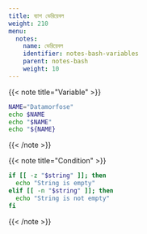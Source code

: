 ```yaml
---
title: ব্যাশ ভেরিয়েবল
weight: 210
menu:
  notes:
    name: ভেরিয়েবল
    identifier: notes-bash-variables
    parent: notes-bash
    weight: 10
---
```


<!-- Variable -->
{{< note title="Variable" >}}

```bash
NAME="Datamorfose"
echo $NAME
echo "$NAME"
echo "${NAME}
```

{{< /note >}}

<!-- Condition -->
{{< note title="Condition" >}}

```bash
if [[ -z "$string" ]]; then
  echo "String is empty"
elif [[ -n "$string" ]]; then
  echo "String is not empty"
fi
```

{{< /note >}}